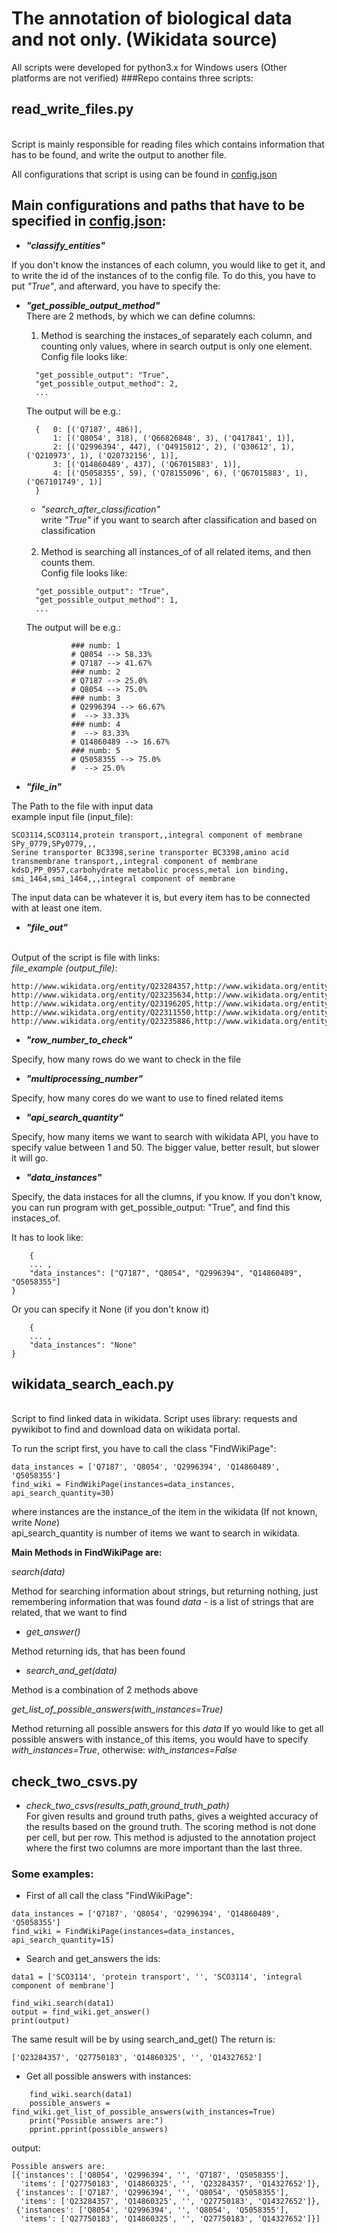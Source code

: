 # The annotation of biological data and not only. (Wikidata source)


All scripts were developed for python3.x for Windows users (Other platforms are not verified)
###Repo contains three scripts: 
## read_write_files.py
<br /> Script is mainly responsible for reading files which contains 
information that has to be found, and write the output to another file.<br />

All configurations that script is using can be found in [config.json](config.json)

<b>Main configurations and paths that have to be specified in [config.json](config.json)</b>:
-
- <b>*"classify_entities"*</b>
  
If you don't know the instances of each column, you would like to get it, and
to write the id of the instances of to the config file. To do this, you have to 
put *"True"*, and afterward, you have to specify the: <br />
- <b>*"get_possible_output_method"*</b><br />
There are 2 methods, by which we can define columns:
 
    1) Method is searching the instaces_of separately each column, and counting only
         values, where in search output is only one element. <br />
         Config file looks like:
  ```
    "get_possible_output": "True",
    "get_possible_output_method": 2,
    ...
  ```
    The output will be e.g.:
  ```
    {   0: [('Q7187', 486)],
        1: [('Q8054', 318), ('Q66826848', 3), ('Q417841', 1)],
        2: [('Q2996394', 447), ('Q4915012', 2), ('Q30612', 1), ('Q210973', 1), ('Q20732156', 1)],
        3: [('Q14860489', 437), ('Q67015883', 1)],
        4: [('Q5058355', 59), ('Q78155096', 6), ('Q67015883', 1), ('Q67101749', 1)]
    }
  ```
    -  *"search_after_classification"*<br />
write _"True"_ if you want to search after classification and based on classification 
       <br /> <br /> 
       
    2) Method is searching all instances_of of all related items, and then
    counts them. <br />
    Config file looks like:
  ```
    "get_possible_output": "True",
    "get_possible_output_method": 1,
    ...
  ```
    The output will be e.g.:
  ```
            ### numb: 1
            # Q8054 --> 58.33%
            # Q7187 --> 41.67%
            ### numb: 2
            # Q7187 --> 25.0%
            # Q8054 --> 75.0%
            ### numb: 3
            # Q2996394 --> 66.67%
            #  --> 33.33%
            ### numb: 4
            #  --> 83.33%
            # Q14860489 --> 16.67%
            ### numb: 5
            # Q5058355 --> 75.0%
            #  --> 25.0%
  ```
- <b>*"file_in"*</b>

 The Path to the file with input data
 <br /> example input file (input_file): 

```
SCO3114,SCO3114,protein transport,,integral component of membrane
SPy_0779,SPy0779,,,
Serine transporter BC3398,serine transporter BC3398,amino acid transmembrane transport,,integral component of membrane
kdsD,PP_0957,carbohydrate metabolic process,metal ion binding,
smi_1464,smi_1464,,,integral component of membrane
```
The input data can be whatever it is, but every item has to be connected with at least one item.

- <b>*"file_out"*</b>

<br /> Output of the script is file with links:
<br /> *file_example (output_file)*: 

```
http://www.wikidata.org/entity/Q23284357,http://www.wikidata.org/entity/Q27750183,http://www.wikidata.org/entity/Q14860325,,http://www.wikidata.org/entity/Q14327652
http://www.wikidata.org/entity/Q23235634,http://www.wikidata.org/entity/Q23497168,,,
http://www.wikidata.org/entity/Q23196205,http://www.wikidata.org/entity/Q23514357,http://www.wikidata.org/entity/Q14905294,,http://www.wikidata.org/entity/Q14327652
http://www.wikidata.org/entity/Q22311550,http://www.wikidata.org/entity/Q22318912,http://www.wikidata.org/entity/Q2734081,http://www.wikidata.org/entity/Q13667380,
http://www.wikidata.org/entity/Q23235886,http://www.wikidata.org/entity/Q23548717,,,http://www.wikidata.org/entity/Q14327652
```

- <b>*"row_number_to_check"*</b>
  
Specify, how many rows do we want to check in the file

- <b>*"multiprocessing_number"*</b>
  
Specify, how many cores do we want to use to fined related items

- <b>*"api_search_quantity"*</b>
  
Specify, how many items we want to search with wikidata API,
you have to specify value between 1 and 50. The bigger value, better result, but slower it will go.

- <b>*"data_instances"*</b>

Specify, the data instaces for all the clumns, if you know.
If you don't know, you can run program with get_possible_output: "True", 
and find this instaces_of.

It has to look like: 

```
    {
    ... ,
    "data_instances": ["Q7187", "Q8054", "Q2996394", "Q14860489", "Q5058355"]
}
```
Or you can specify it None (if you don't know it)
```
    {
    ... ,
    "data_instances": "None"
}
```


## wikidata_search_each.py

<br /> Script to find linked data in wikidata. Script uses library: requests and pywikibot to find and 
download data on wikidata portal.

To run the script first, you have to call the class "FindWikiPage":
```
data_instances = ['Q7187', 'Q8054', 'Q2996394', 'Q14860489', 'Q5058355']
find_wiki = FindWikiPage(instances=data_instances, api_search_quantity=30)
```
where instances are the instance_of the item in the wikidata (If not known, write _None_)</br>
api_search_quantity is number of items we want to search in wikidata.

<b>Main Methods in FindWikiPage are:</b>

*search(data)*

Method for searching information about strings, but returning nothing, just remembering information that was found
_data_ - is a list of strings that are related, that we want to find

- *get_answer()*

Method returning ids, that has been found

- *search_and_get(data)*

Method is a combination of 2 methods above

*get_list_of_possible_answers(with_instances=True)*

Method returning all possible answers for this _data_</b>
If yo would like to get all possible answers with instance_of this items, you would have to specify
_with_instances=True_, otherwise: _with_instances=False_

## check_two_csvs.py

- *check_two_csvs(results_path,ground_truth_path)*
  <br /> For given results and ground truth paths, gives a weighted accuracy of the results based on the ground truth. The scoring method is not done per cell, but per row. This method is adjusted to the annotation project where the first two columns are more important than the last three.

### Some examples:

- First of all call the class "FindWikiPage":
```
data_instances = ['Q7187', 'Q8054', 'Q2996394', 'Q14860489', 'Q5058355']
find_wiki = FindWikiPage(instances=data_instances, api_search_quantity=15)
```
- Search and get_answers the ids:
```
data1 = ['SCO3114', 'protein transport', '', 'SCO3114', 'integral component of membrane']

find_wiki.search(data1)
output = find_wiki.get_answer()
print(output)
```
The same result will be by using search_and_get()
The return is:
```
['Q23284357', 'Q27750183', 'Q14860325', '', 'Q14327652']
```
- Get all possible answers with instances:
```
    find_wiki.search(data1)
    possible_answers = find_wiki.get_list_of_possible_answers(with_instances=True)
    print("Possible answers are:")
    pprint.pprint(possible_answers)
```
output:
```
Possible answers are:
[{'instances': ['Q8054', 'Q2996394', '', 'Q7187', 'Q5058355'],
  'items': ['Q27750183', 'Q14860325', '', 'Q23284357', 'Q14327652']},
 {'instances': ['Q7187', 'Q2996394', '', 'Q8054', 'Q5058355'],
  'items': ['Q23284357', 'Q14860325', '', 'Q27750183', 'Q14327652']},
 {'instances': ['Q8054', 'Q2996394', '', 'Q8054', 'Q5058355'],
  'items': ['Q27750183', 'Q14860325', '', 'Q27750183', 'Q14327652']}]

```
